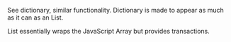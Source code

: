 See dictionary, similar functionality. Dictionary is made to appear as much as it can as an List.

List essentially wraps the JavaScript Array but provides transactions.